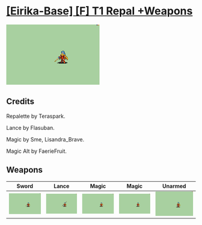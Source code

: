 # [\[Eirika-Base\] \[F\] T1 Repal +Weapons](./)

<img src="./1.%20Sword/Sword_000.png" alt="[Eirika-Base] [F] T1 Repal +Weapons standing" />

## Credits

Repalette by Teraspark.

Lance by Flasuban.

Magic by Sme, Lisandra_Brave.

Magic Alt by FaerieFruit.

## Weapons


|Sword |Lance |Magic |Magic |Unarmed |
|  :---: | :---: | :---: | :---: | :---: |
| <img alt="Sword animation" src="./1.%20Sword/Sword.gif" /> | <img alt="Lance animation" src="./2.%20Lance/Lance.gif" /> | <img alt="Magic animation" src="./6.%20Magic/Magic.gif" /> | <img alt="Magic animation" src="./6.%20Magic%20Alt/Magic.gif" /> | <img alt="Unarmed animation" src="./8.%20Unarmed/Unarmed.gif" /> |
